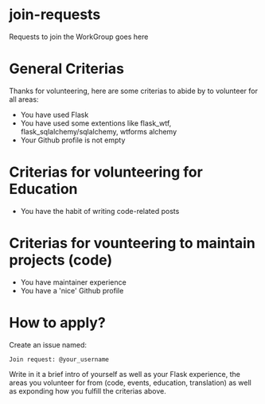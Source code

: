 # join-requests

Requests to join the WorkGroup goes here

# General Criterias

Thanks for volunteering, here are some criterias to abide by to volunteer for all areas:

- You have used Flask
- You have used some extentions like flask_wtf, flask_sqlalchemy/sqlalchemy, wtforms alchemy
- Your Github profile is not empty

# Criterias for volunteering for Education

- You have the habit of writing code-related posts

# Criterias for vounteering to maintain projects (code)

- You have maintainer experience
- You have a 'nice' Github profile


# How to apply?

Create an issue named: 

`Join request: @your_username`

Write in it a brief intro of yourself as well as your Flask experience, the areas you volunteer for from (code, events, education, translation) as well as exponding how you fulfill the criterias above.
